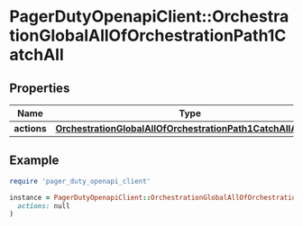 # PagerDutyOpenapiClient::OrchestrationGlobalAllOfOrchestrationPath1CatchAll

## Properties

| Name | Type | Description | Notes |
| ---- | ---- | ----------- | ----- |
| **actions** | [**OrchestrationGlobalAllOfOrchestrationPath1CatchAllActions**](OrchestrationGlobalAllOfOrchestrationPath1CatchAllActions.md) |  | [optional] |

## Example

```ruby
require 'pager_duty_openapi_client'

instance = PagerDutyOpenapiClient::OrchestrationGlobalAllOfOrchestrationPath1CatchAll.new(
  actions: null
)
```

